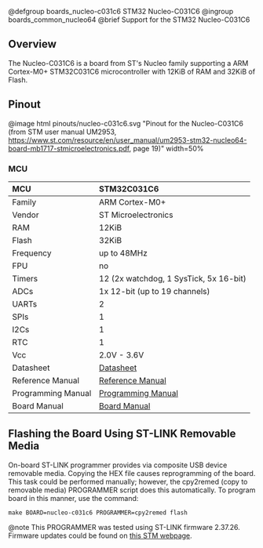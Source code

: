 @defgroup    boards_nucleo-c031c6 STM32 Nucleo-C031C6
@ingroup     boards_common_nucleo64
@brief       Support for the STM32 Nucleo-C031C6

## Overview

The Nucleo-C031C6 is a board from ST's Nucleo family supporting a ARM
Cortex-M0+ STM32C031C6 microcontroller with 12KiB of RAM and 32KiB of Flash.

## Pinout

@image html pinouts/nucleo-c031c6.svg "Pinout for the Nucleo-C031C6 (from STM user manual UM2953, https://www.st.com/resource/en/user_manual/um2953-stm32-nucleo64-board-mb1717-stmicroelectronics.pdf, page 19)" width=50%

### MCU

| MCU        | STM32C031C6         |
|:---------- |:------------------- |
| Family     | ARM Cortex-M0+      |
| Vendor     | ST Microelectronics |
| RAM        | 12KiB               |
| Flash      | 32KiB               |
| Frequency  | up to 48MHz         |
| FPU        | no                  |
| Timers     | 12 (2x watchdog, 1 SysTick, 5x 16-bit) |
| ADCs       | 1x 12-bit (up to 19 channels) |
| UARTs      |  2                  |
| SPIs       |  1                  |
| I2Cs       |  1                  |
| RTC        |  1                  |
| Vcc        |  2.0V - 3.6V        |
| Datasheet  | [Datasheet](https://www.st.com/resource/en/datasheet/stm32c031c6.pdf) |
| Reference Manual | [Reference Manual](https://www.st.com/resource/en/reference_manual/rm0490-stm32c0x1-advanced-armbased-32bit-mcus-stmicroelectronics.pdf) |
| Programming Manual | [Programming Manual](https://www.st.com/resource/en/programming_manual/pm0223-stm32-cortexm0-mcus-programming-manual-stmicroelectronics.pdf) |
| Board Manual   | [Board Manual](https://www.st.com/resource/en/user_manual/um2953-stm32-nucleo64-board-mb1717-stmicroelectronics.pdf) |

## Flashing the Board Using ST-LINK Removable Media

On-board ST-LINK programmer provides via composite USB device removable media.
Copying the HEX file causes reprogramming of the board. This task
could be performed manually; however, the cpy2remed (copy to removable
media) PROGRAMMER script does this automatically. To program board in
this manner, use the command:

```
make BOARD=nucleo-c031c6 PROGRAMMER=cpy2remed flash
```

@note This PROGRAMMER was tested using ST-LINK firmware 2.37.26. Firmware updates
could be found on [this STM webpage](https://www.st.com/en/development-tools/stsw-link007.html).
